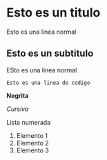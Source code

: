 # Esto es un titulo
Esto es una linea normal

## Esto es un subtitulo
ESto es una linea normal

    Esto es una linea de codigo

**Negrita**

*Cursiva*

Lista numerada

1. Elemento 1
2. Elemento 2
3. Elemento 3